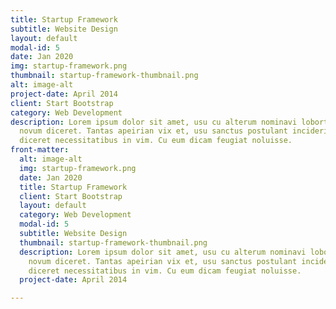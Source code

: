```yaml
---
title: Startup Framework
subtitle: Website Design
layout: default
modal-id: 5
date: Jan 2020
img: startup-framework.png
thumbnail: startup-framework-thumbnail.png
alt: image-alt
project-date: April 2014
client: Start Bootstrap
category: Web Development
description: Lorem ipsum dolor sit amet, usu cu alterum nominavi lobortis. At duo
  novum diceret. Tantas apeirian vix et, usu sanctus postulant inciderint ut, populo
  diceret necessitatibus in vim. Cu eum dicam feugiat noluisse.
front-matter:
  alt: image-alt
  img: startup-framework.png
  date: Jan 2020
  title: Startup Framework
  client: Start Bootstrap
  layout: default
  category: Web Development
  modal-id: 5
  subtitle: Website Design
  thumbnail: startup-framework-thumbnail.png
  description: Lorem ipsum dolor sit amet, usu cu alterum nominavi lobortis. At duo
    novum diceret. Tantas apeirian vix et, usu sanctus postulant inciderint ut, populo
    diceret necessitatibus in vim. Cu eum dicam feugiat noluisse.
  project-date: April 2014

---
```

